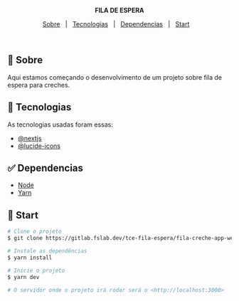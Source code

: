 <p align="center">
  <strong>FILA DE ESPERA</strong>
</p>

<p align="center">
  <a href="#dart-sobre">Sobre</a> &#xa0; | &#xa0;
  <a href="#rocket-tecnologias">Tecnologias</a> &#xa0; | &#xa0;
  <a href="#white_check_mark-dependencias">Dependencias</a> &#xa0; | &#xa0;
  <a href="#checkered_flag-start">Start</a> &#xa0; &#xa0;
</p>

<br>

## :dart: Sobre

<p>
  Aqui estamos começando o desenvolvimento de um projeto sobre fila de espera para creches.
</p>

## :rocket: Tecnologias

As tecnologias usadas foram essas:

- [@nextjs](https://nextjs.org/)
- [@lucide-icons](https://lucide.dev/)

## :white_check_mark: Dependencias

- [Node](https://nodejs.org/en/)
- [Yarn](https://yarnpkg.com/lang/en/)

## :checkered_flag: Start

```bash
# Clone o projeto
$ git clone https://gitlab.fslab.dev/tce-fila-espera/fila-creche-app-web.git

# Instale as dependências
$ yarn install

# Inicie o projeto
$ yarn dev

# O servidor onde o projeto irá rodar será o <http://localhost:3000>
```
